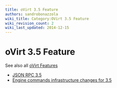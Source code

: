 ```yaml
---
title: oVirt 3.5 Feature
authors: sandrobonazzola
wiki_title: Category:OVirt 3.5 Feature
wiki_revision_count: 2
wiki_last_updated: 2014-12-15
---
```


# oVirt 3.5 Feature

See also all [oVirt Features](/develop/release-management/features/)

* [JSON RPC 3.5](http://www.ovirt.org/develop/release-management/features/infra/jsonrpc3.5/)
* [Engine commands infrastructure changes for 3.5](http://www.ovirt.org/develop/release-management/features/engine-command-changes/)
